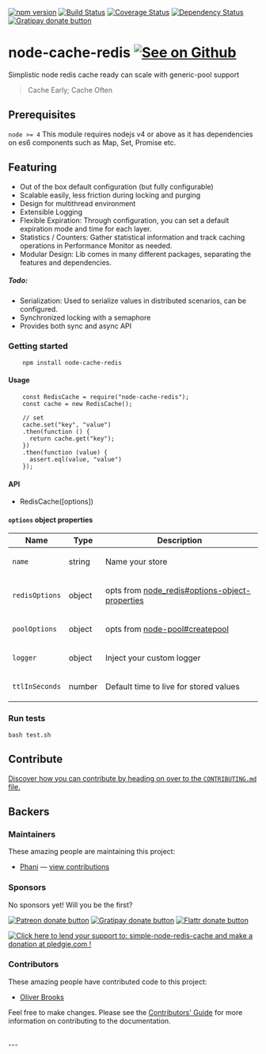 [![npm version](https://img.shields.io/npm/v/node-cache-redis.svg?style=flat-square)](https://npmjs.org/package/node-cache-redis)
[![Build Status](https://travis-ci.org/pasupulaphani/node-cache-redis.svg?branch=master)](https://travis-ci.org/pasupulaphani/node-cache-redis)
[![Coverage Status](https://coveralls.io/repos/github/pasupulaphani/node-cache-redis/badge.svg?branch=master)](https://coveralls.io/github/pasupulaphani/node-cache-redis?branch=master)
[![Dependency Status](https://www.versioneye.com/user/projects/583c520dd2d44d003fb603be/badge.svg?style=flat-square)](https://www.versioneye.com/user/projects/583c520dd2d44d003fb603be)
[![Gratipay donate button](https://img.shields.io/badge/gratipay-donate-yellow.svg?style=flat-square)](https://gratipay.com/node-cache-redis/)

# node-cache-redis [![See on Github](https://github.com/themes/tactile/images/octocat-icon.png)](https://github.com/pasupulaphani/simple-redis-store)

Simplistic node redis cache ready can scale with generic-pool support

> Cache Early; Cache Often

## Prerequisites

```node >= 4``` This module requires nodejs v4 or above as it has dependencies on es6 components such as Map, Set, Promise etc.

## Featuring
- Out of the box default configuration (but fully configurable)
- Scalable easily, less friction during locking and purging
- Design for multithread environment
- Extensible Logging
- Flexible Expiration: Through configuration, you can set a default expiration mode and time for each layer.
- Statistics / Counters: Gather statistical information and track caching operations in Performance Monitor as needed.
- Modular Design: Lib comes in many different packages, separating the features and dependencies.

##### Todo:

- Serialization: Used to serialize values in distributed scenarios, can be configured.
- Synchronized locking with a semaphore
- Provides both sync and async API


### Getting started

```
    npm install node-cache-redis
```

#### Usage
```
    const RedisCache = require("node-cache-redis");
    const cache = new RedisCache();

    // set
    cache.set("key", "value")
    .then(function () {
      return cache.get("key");
    })
    .then(function (value) {
      assert.eql(value, "value")
    });

```

#### API

- RedisCache([options])

#### `options` object properties

<table class="params">
  <thead>
    <tr>
      <th>Name</th>
      <th>Type</th>
      <th class="last">Description</th>
    </tr>
  </thead>
  <tbody>
    <tr>
      <td class="name"><code>name</code></td>
      <td class="type">
        <span class="param-type">string</span>
      </td>
      <td class="description last">
        <p>Name your store</p>
      </td>
    </tr>
    <tr>
      <td class="name"><code>redisOptions</code></td>
      <td class="type">
        <span class="param-type">object</span>
      </td>
      <td class="description last">
        <p>opts from <a href="https://github.com/NodeRedis/node_redis#options-object-properties">node_redis#options-object-properties</a></p>
      </td>
    </tr>
    <tr>
      <td class="name"><code>poolOptions</code></td>
      <td class="type">
        <span class="param-type">object</span>
      </td>
      <td class="description last">
        <p>opts from <a href="https://github.com/coopernurse/node-pool#createpool">node-pool#createpool</a></p>
      </td>
    </tr>
    <tr>
      <td class="name"><code>logger</code></td>
      <td class="type">
        <span class="param-type">object</span>
      </td>
      <td class="description last">
        <p>Inject your custom logger</p>
      </td>
    </tr>
    <tr>
      <td class="name"><code>ttlInSeconds</code></td>
      <td class="type">
        <span class="param-type">number</span>
      </td>
      <td class="description last">
        <p>Default time to live for stored values</p>
      </td>
    </tr>
  </tbody>
</table>


### Run tests

    bash test.sh

## Contribute

[Discover how you can contribute by heading on over to the `CONTRIBUTING.md` file.](https://github.com/pasupulaphani/node-cache-redis/blob/master/CONTRIBUTING.md)

## Backers

### Maintainers

These amazing people are maintaining this project:

*   [Phani](https://github.com/pasupulaphani) — [view contributions](https://github.com/pasupulaphani/node-cache-redis/commits?author=pasupulaphani)

### Sponsors

No sponsors yet! Will you be the first?

[![Patreon donate button](https://img.shields.io/badge/patreon-donate-yellow.svg)](http://patreon.com/phaninder "Donate to this project using Patreon")
[![Gratipay donate button](https://img.shields.io/badge/gratipay-donate-yellow.svg)](https://gratipay.com/~pasupulaphani/ "Donate weekly to this project using Gratipay")
[![Flattr donate button](https://img.shields.io/badge/flattr-donate-yellow.svg)](https://flattr.com/profile/pasupulaphani "Donate to this project using Flattr")
<!-- [![PayPal donate button](https://img.shields.io/badge/paypal-donate-yellow.svg)](https://phaninder.com/paypal "Donate to this project using Paypal") -->
<!-- [![Bitcoin donate button](https://img.shields.io/badge/bitcoin-donate-yellow.svg)](https://phaninder.com/bitcoin "Donate once-off to this project using Bitcoin") -->
<!-- [![Wishlist browse button](https://img.shields.io/badge/wishlist-donate-yellow.svg)](https://phaninder.com/wishlist "Buy an item on our wishlist for us") -->

<a href='https://pledgie.com/campaigns/33095'><img alt='Click here to lend your support to: simple-node-redis-cache and make a donation at pledgie.com !' src='https://pledgie.com/campaigns/33095.png?skin_name=chrome' border='0' ></a>

### Contributors

These amazing people have contributed code to this project:

*   [Oliver Brooks](https://github.com/oliverbrooks)

Feel free to make changes. Please see the [Contributors' Guide](https://github.com/pasupulaphani/node-cache-redis/blob/master/CONTRIBUTING.md) for more information on contributing to the documentation.

<br />
<script>(function(i,s,o,g,r,a,m){i['GoogleAnalyticsObject']=r;i[r]=i[r]||function(){(i[r].q=i[r].q||[]).push(arguments)},i[r].l=1*new Date();a=s.createElement(o),m=s.getElementsByTagName(o)[0];a.async=1;a.src=g;m.parentNode.insertBefore(a,m)})(window,document,'script','https://www.google-analytics.com/analytics.js','ga');ga('create', 'UA-57413413-5', 'auto');ga('send', 'pageview');</script>
---
